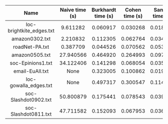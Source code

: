 | Name | Naive time (s) |  Burkhardt time (s) |  Cohen time (s) |  Sandia time (s) |  Sandia2 time (s) |  SandiaDot time (s) |  SandiaDot2 time (s) | 
|:----:|:-:|:-:|:-:|:-:|:-:|:-:|:-:|
| loc-brightkite_edges.txt | 9.611282 | 0.060917 | 0.030268 | 0.018638 | 0.018089 | 0.016176 | 0.015718 |
| amazon0302.txt | 2.210832 | 0.112305 | 0.062764 | 0.034489 | 0.038186 | 0.034886 | 0.045305 |
| roadNet-PA.txt | 0.387709 | 0.044526 | 0.070562 | 0.053797 | 0.054227 | 0.031990 | 0.031861 |
| amazon0505.txt | 27.940566 | 0.464920 | 0.264993 | 0.097817 | 0.104194 | 0.119714 | 0.107416 |
| soc-Epinions1.txt | 34.122406 | 0.141298 | 0.068054 | 0.035690 | 0.039531 | 0.053223 | 0.052304 |
| email-EuAll.txt | None | 0.323005 | 0.100862 | 0.019038 | 0.025421 | 0.038614 | 0.010647 |
| loc-gowalla_edges.txt | None | 0.497317 | 0.300547 | 0.114206 | 0.121754 | 0.099439 | 0.097274 |
| soc-Slashdot0902.txt | 50.800879 | 0.175441 | 0.078543 | 0.039833 | 0.049568 | 0.061571 | 0.059727 |
| soc-Slashdot0811.txt | 47.711582 | 0.152093 | 0.067953 | 0.036300 | 0.045694 | 0.054193 | 0.053667 |
